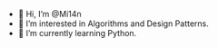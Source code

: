 - 👋 Hi, I’m @Mi14n
- 👀 I’m interested in Algorithms and Design Patterns.
- 🌱 I’m currently learning Python.

<!---
Mi14n/Mi14n is a ✨ special ✨ repository because its `README.md` (this file) appears on your GitHub profile.
You can click the Preview link to take a look at your changes.
--->
